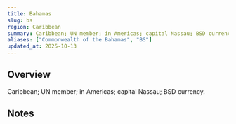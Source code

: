 ```yaml
---
title: Bahamas
slug: bs
region: Caribbean
summary: Caribbean; UN member; in Americas; capital Nassau; BSD currency.
aliases: ["Commonwealth of the Bahamas", "BS"]
updated_at: 2025-10-13
---
```


## Overview

Caribbean; UN member; in Americas; capital Nassau; BSD currency.

## Notes

<!-- Add your first note below -->

